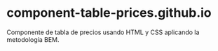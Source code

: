 # component-table-prices.github.io
Componente de tabla de precios usando HTML y CSS aplicando la metodología BEM.
